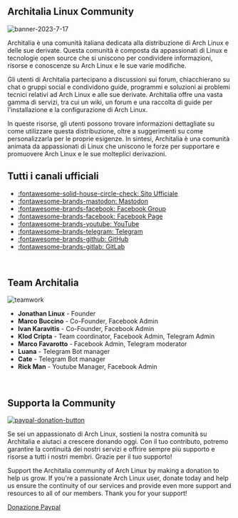 
## Architalia Linux Community


![banner-2023-7-17](https://github.com/ArchItalia/site/assets/117321045/0a3b786b-33f7-4c73-ad1b-be61dfcc37ea)


Architalia è una comunità italiana dedicata alla distribuzione di Arch Linux e delle sue derivate. Questa comunità è composta da appassionati di Linux e tecnologie open source che si uniscono per condividere informazioni, risorse e conoscenze su Arch Linux e le sue varie modifiche. 

Gli utenti di Architalia partecipano a discussioni sui forum, chiacchierano su chat o gruppi social e condividono guide, programmi e soluzioni ai problemi tecnici relativi ad Arch Linux e alle sue derivate. Architalia offre una vasta gamma di servizi, tra cui un wiki, un forum e una raccolta di guide per l'installazione e la configurazione di Arch Linux. 

In queste risorse, gli utenti possono trovare informazioni dettagliate su come utilizzare questa distribuzione, oltre a suggerimenti su come personalizzarla per le proprie esigenze. In sintesi, Architalia è una comunità animata da appassionati di Linux che uniscono le forze per supportare e promuovere Arch Linux e le sue molteplici derivazioni.

## Tutti i canali ufficiali 

- [:fontawesome-solid-house-circle-check: Sito Ufficiale](https://architalia.github.io/site/)
- <a rel="me" href="https://mastodon.uno/@architalia">:fontawesome-brands-mastodon: Mastodon</a>
- [:fontawesome-brands-facebook: Facebook Group](https://www.facebook.com/groups/architalia)
- [:fontawesome-brands-facebook: Facebook Page](https://www.facebook.com/architalialinux) 
- [:fontawesome-brands-youtube: YouTube](https://www.youtube.com/@ArchItalia)
- [:fontawesome-brands-telegram: Telegram](https://t.me/architalialinux)
- [:fontawesome-brands-github: GitHub](https://github.com/ArchItalia)
- [:fontawesome-brands-gitlab: GitLab](https://gitlab.com/architalialinux/ai-repo)
  
<br>

## Team Architalia 

![teamwork](https://github.com/ArchItalia/site/assets/117321045/26acc862-534d-4b67-8c9d-8b04d2bae806)

* **Jonathan Linux** - Founder
* **Marco Buccino** - Co-Founder, Facebook Admin
* **Ivan Karavitis** - Co-Founder, Facebook Admin
* **Klod Cripta** - Team coordinator, Facebook Admin, Telegram Admin
* **Marco Favarotto** - Facebook Admin, Telegram moderator
* **Luana** - Telegram Bot manager
* **Cate** - Telegram Bot manager
* **Rick Man** - Youtube Manager, Facebook Admin


<br>

## Supporta la Community

[![paypal-donation-button](images/pp.png)](https://www.paypal.com/donate/?hosted_button_id=3C4YAF9NXMEWL) 


Se sei un appassionato di Arch Linux, sostieni la nostra comunità su Architalia e aiutaci a crescere donando oggi. Con il tuo contributo, potremo garantire la continuità dei nostri servizi e offrire sempre più supporto e risorse a tutti i nostri membri. Grazie per il tuo supporto!

Support the Architalia community of Arch Linux by making a donation to help us grow. If you're a passionate Arch Linux user, donate today and help us ensure the continuity of our services and provide even more support and resources to all of our members. Thank you for your support!

[Donazione Paypal](https://www.paypal.com/donate/?hosted_button_id=3C4YAF9NXMEWL)

<br><br>


